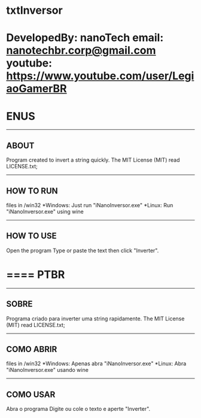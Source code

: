# txtInversor

DevelopedBy: nanoTech
email: nanotechbr.corp@gmail.com
youtube: https://www.youtube.com/user/LegiaoGamerBR
====
ENUS
====
-------------------------------------------------------
ABOUT
-------------------------------------------------------
Program created to invert a string quickly.
The MIT License (MIT) read LICENSE.txt;	


-------------------------------------------------------
HOW TO RUN
-------------------------------------------------------
files in /win32
*Windows: Just run "iNanoInversor.exe"
*Linux: Run "iNanoInversor.exe" using wine

-------------------------------------------------------
HOW TO USE
-------------------------------------------------------
Open the program
Type or paste the text then click "Inverter".

====
PTBR
====
-------------------------------------------------------
SOBRE
-------------------------------------------------------
Programa criado para inverter uma string rapidamente.
The MIT License (MIT) read LICENSE.txt;	


-------------------------------------------------------
COMO ABRIR
-------------------------------------------------------
files in /win32
*Windows: Apenas abra "iNanoInversor.exe"
*Linux: Abra "iNanoInversor.exe" usando wine

-------------------------------------------------------
COMO USAR
-------------------------------------------------------
Abra o programa
Digite ou cole o texto e aperte "Inverter".

